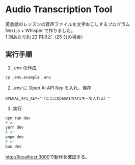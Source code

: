 # Audio Transcription Tool

英会話のレッスンの音声ファイルを文字おこしするプログラム  
Next.js + Whisper で作りました。  
1 回あたり約 23 円ほど（25 分の場合）

## 実行手順

1. .env の作成

```bash
cp .env.example .env
```

2. .env に Open AI API Key を入れ、保存

```env
OPENAI_API_KEY="（ここにOpenAIのAPIキーを入れる）"
```

3. 実行

```bash
npm run dev
# or
yarn dev
# or
pnpm dev
# or
bun dev
```

[http://localhost:3000](http://localhost:3000)で動作を確認する。
